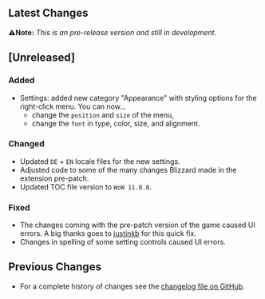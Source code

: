 ## Latest Changes

⚠️**Note:** _This is an pre-release version and still in development._

## [Unreleased]

### Added

* Settings: added new category "Appearance" with styling options for the right-click menu. You can now...
    + change the `position` and `size` of the menu,
    + change the `font` in type, color, size, and alignment.
&nbsp;

### Changed

* Updated `DE` + `EN` locale files for the new settings.
* Adjusted code to some of the many changes Blizzard made in the extension pre-patch.
* Updated TOC file version to `WoW 11.0.0`.

### Fixed

* The changes coming with the pre-patch version of the game caused UI errors. A big thanks goes to [justinkb](https://github.com/justinkb) for this quick fix.
* Changes in spelling of some setting controls caused UI errors.

## Previous Changes

* For a complete history of changes see the [changelog file on GitHub](https://github.com/erglo/mission-report-button-plus/blob/main/CHANGELOG.md "CHANGELOG.md").
